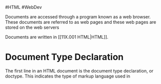 #HTML #WebDev 

Documents are accessed through a program known as a web browser.
These documents are referred to as web pages and these web pages are stored on the web servers

Documents are written in [[11X.001 HTML|HTML]].

# Document Type Declaration
The first line in an HTML document is the document type declaration, or doctype.
This indicates the type of markup language used in 

